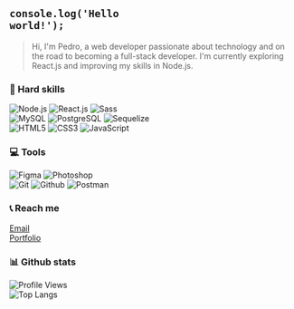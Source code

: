
## <code>console.log('Hello world!');</code>
>Hi, I'm Pedro, a web developer passionate about technology and on the road to becoming a full-stack developer. I'm currently exploring React.js and improving my skills in Node.js.

### 🔨 Hard skills
![Node.js](https://img.shields.io/badge/Node.js-111111?style=for-the-badge&logo=node.js&logoColor=32A852) ![React.js](https://img.shields.io/badge/React.js-111111?style=for-the-badge&logo=react&logoColor=42C2F5) ![Sass](https://img.shields.io/badge/Sass-111111?style=for-the-badge&logo=sass&logoColor=CC6699) <br>![MySQL](https://img.shields.io/badge/MySQL-111111?style=for-the-badge&logo=mysql&logoColor=FFF) ![PostgreSQL](https://img.shields.io/badge/PostgreSQL-111111?style=for-the-badge&logo=postgresql&logoColor=03A5FC) ![Sequelize](https://img.shields.io/badge/Sequelize-111111?style=for-the-badge&logo=sequelize&logoColor=0066ff) <br>![HTML5](https://img.shields.io/badge/HTML5-111111?style=for-the-badge&logo=html5&logoColor=FF7B00) ![CSS3](https://img.shields.io/badge/CSS3-111111?style=for-the-badge&logo=css3&logoColor=0066FF) ![JavaScript](https://img.shields.io/badge/Javascript-111111?style=for-the-badge&logo=javascript&logoColor=FFFF00)

### 💻 Tools
![Figma](https://img.shields.io/badge/Figma-111111?style=for-the-badge&logo=figma&logoColor=FFF) ![Photoshop](https://img.shields.io/badge/Photoshop-111111?style=for-the-badge&logo=Adobe%20Photoshop&logoColor=0066FF)
<br>
![Git](https://img.shields.io/badge/Git-111111?style=for-the-badge&logo=git&logoColor=ff4800) ![Github](https://img.shields.io/badge/Github-111111?style=for-the-badge&logo=github&logoColor=FFFFFF) ![Postman](https://img.shields.io/badge/Postman-111111?style=for-the-badge&logo=postman&logoColor=FF7B00)

### 📞 Reach me

[Email](mailto:pedrohenriquebatistabergamin@gmail,com)
<br>
[Portfolio](https://phbrg.vercel.app)

### 📊 Github stats

![Profile Views](https://camo.githubusercontent.com/7741bf899b3b0071232e50356366fa992549ee4571e81ac0a8b3bcfd86dc7901/68747470733a2f2f6b6f6d617265762e636f6d2f67687076632f3f757365726e616d653d7068706564726f3036266c6162656c3d50726f66696c65253230766965777326636f6c6f723d306537356236267374796c653d666c6174)
<br/>
![Top Langs](https://github-readme-stats.vercel.app/api/top-langs/?username=phbrg&layout=compact&theme=dark&hide_border=true&include_all_commits=true&count_private=true&text_color=fff&icon_color=fff&title_color=fff&bg_color=0d1117&show_icons=true")


